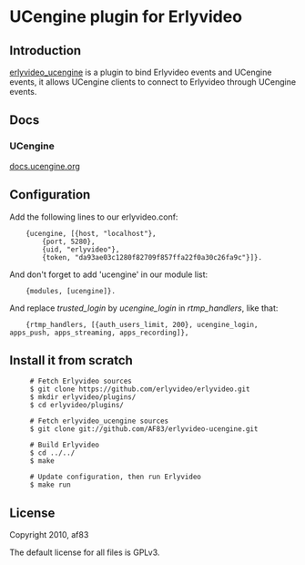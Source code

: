 # UCengine plugin for Erlyvideo

## Introduction

[erlyvideo_ucengine](https://github.com/AF83/erlyvideo-ucengine) is a plugin to bind Erlyvideo events and UCengine events, it allows UCengine clients to connect to Erlyvideo through UCengine events.

## Docs

### UCengine

[docs.ucengine.org](http://docs.ucengine.org)

## Configuration

Add the following lines to our erlyvideo.conf:

        {ucengine, [{host, "localhost"},
            {port, 5280},
            {uid, "erlyvideo"},
            {token, "da93ae03c1280f82709f857ffa22f0a30c26fa9c"}]}.

And don't forget to add 'ucengine' in our module list:

        {modules, [ucengine]}.

And replace *trusted_login* by *ucengine_login* in *rtmp_handlers*, like that:

        {rtmp_handlers, [{auth_users_limit, 200}, ucengine_login, apps_push, apps_streaming, apps_recording]},

## Install it from scratch

         # Fetch Erlyvideo sources
         $ git clone https://github.com/erlyvideo/erlyvideo.git
         $ mkdir erlyvideo/plugins/
         $ cd erlyvideo/plugins/

         # Fetch erlyvideo_ucengine sources
         $ git clone git://github.com/AF83/erlyvideo-ucengine.git

         # Build Erlyvideo
         $ cd ../../
         $ make

         # Update configuration, then run Erlyvideo
         $ make run

## License

Copyright 2010, af83

The default license for all files is GPLv3.
